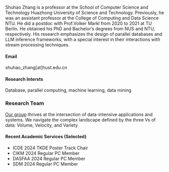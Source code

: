 Shuhao Zhang is a professor at the School of Computer Science and Technology Huazhong University of Science and Technology. Previously, he was an assistant professor at the College of Computing and Data Science NTU. He did a postdoc with Prof.Volker Markl from 2020 to 2021 at TU Berlin. He obtained his PhD and Bachelor’s degrees from NUS and NTU, respectively. His research emphasizes the design of parallel databases and LLM inference frameworks, with a special interest in their interactions with stream processing techniques. 

#### Email
shuhao_zhang[at]hust.edu.cn

#### Research Intersts
Database, parallel computing, machine learning, data mining

### Research Team
[Our group](https://intellistream.github.io/) thrives at the intersection of data-intensive applications and systems. We navigate the complex landscape defined by the three Vs of data: Volume, Velocity, and Variety

#### Recent Academic Services (Selected)
- ICDE 2024 TKDE Poster Track Chair
- CIKM 2024 Regular PC Member
- DASFAA 2024 Regular PC Member
- SDM 2024 Regular PC Member
